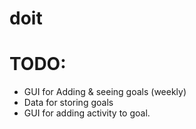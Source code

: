 # doit

# TODO:
- GUI for Adding & seeing goals (weekly)
- Data for storing goals
- GUI for adding activity to goal.
